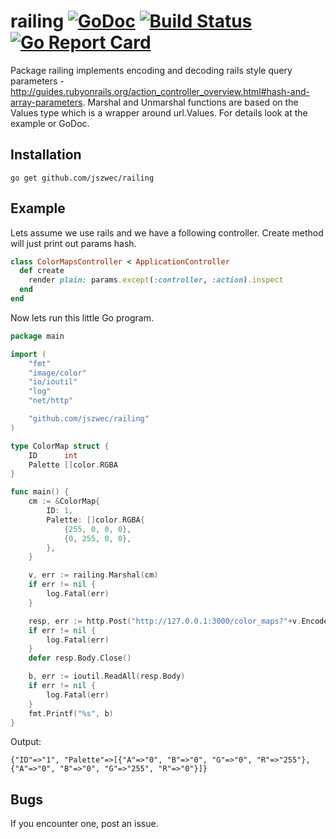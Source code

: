 railing [![GoDoc](https://godoc.org/github.com/jszwec/railing?status.svg)](http://godoc.org/github.com/jszwec/railing) [![Build Status](https://travis-ci.org/jszwec/railing.svg?branch=master)](https://travis-ci.org/jszwec/railing) [![Go Report Card](https://goreportcard.com/badge/github.com/jszwec/railing)](https://goreportcard.com/report/github.com/jszwec/railing)
============

Package railing implements encoding and decoding rails style query parameters -
http://guides.rubyonrails.org/action_controller_overview.html#hash-and-array-parameters.
Marshal and Unmarshal functions are based on the Values type which is a wrapper
around url.Values. For details look at the example or GoDoc.

Installation
------------

    go get github.com/jszwec/railing


Example
-----

Lets assume we use rails and we have a following controller. Create method
will just print out params hash.

```ruby
class ColorMapsController < ApplicationController
  def create
    render plain: params.except(:controller, :action).inspect
  end
end
```

Now lets run this little Go program.

```go
package main

import (
	"fmt"
	"image/color"
	"io/ioutil"
	"log"
	"net/http"

	"github.com/jszwec/railing"
)

type ColorMap struct {
	ID      int
	Palette []color.RGBA
}

func main() {
	cm := &ColorMap{
		ID: 1,
		Palette: []color.RGBA{
			{255, 0, 0, 0},
			{0, 255, 0, 0},
		},
	}

	v, err := railing.Marshal(cm)
	if err != nil {
		log.Fatal(err)
	}

	resp, err := http.Post("http://127.0.0.1:3000/color_maps?"+v.Encode(), "", nil)
	if err != nil {
		log.Fatal(err)
	}
	defer resp.Body.Close()

	b, err := ioutil.ReadAll(resp.Body)
	if err != nil {
		log.Fatal(err)
	}
	fmt.Printf("%s", b)
}
```
Output:
```
{"ID"=>"1", "Palette"=>[{"A"=>"0", "B"=>"0", "G"=>"0", "R"=>"255"}, {"A"=>"0", "B"=>"0", "G"=>"255", "R"=>"0"}]}
```

Bugs
-----

If you encounter one, post an issue.

